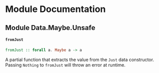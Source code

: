 # Module Documentation

## Module Data.Maybe.Unsafe

#### `fromJust`

``` purescript
fromJust :: forall a. Maybe a -> a
```

A partial function that extracts the value from the `Just` data
constructor. Passing `Nothing` to `fromJust` will throw an error at
runtime.



